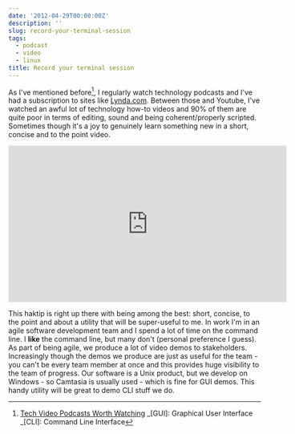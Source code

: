 ```yaml
---
date: '2012-04-29T00:00:00Z'
description: ''
slug: record-your-terminal-session
tags:
  - podcast
  - video
  - linux
title: Record your terminal session
---
```


As I've mentioned before[^1], I regularly watch technology podcasts and I've had
a subscription to sites like
[Lynda.com](http://www.lynda.com 'Lynda Training Videos'). Between those and
Youtube, I've watched an awful lot of technology how-to videos and 90% of them
are quite poor in terms of editing, sound and being coherent/properly scripted.
Sometimes though it's a joy to genuinely learn something new in a short, concise
and to the point video.

<iframe src="http://revision3.com/html5player-v12777?external=true&width=555&height=312" width="555" height="312"  frameborder="0" allowFullScreen="allowfullscreen" ></iframe>

This haktip is right up there with being among the best: short, concise, to the
point and about a utility that will be super-useful to me. In work I'm in an
agile software development team and I spend a lot of time on the command line. I
**like** the command line, but many don't (personal preference I guess). As part
of being agile, we produce a lot of video demos to stakeholders. Increasingly
though the demos we produce are just as useful for the team - you can't be every
team member at once and this provides huge visibility to the team of progress.
Our software is a Unix product, but we develop on Windows - so Camtasia is
usually used - which is fine for GUI demos. This handy utility will be great to
demo CLI stuff we do.

[^1]:
    [Tech Video Podcasts Worth Watching](/2011/07/13/tech-video-podcasts-worth-watching/)
    _[GUI]: Graphical User Interface _[CLI]: Command Line Interface
